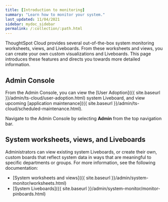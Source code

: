```yaml
---
title: [Introduction to monitoring]
summary: "Learn how to monitor your system."
last_updated: 11/04/2021
sidebar: mydoc_sidebar
permalink: /:collection/:path.html
---
```

ThoughtSpot Cloud provides several out-of-the-box system monitoring worksheets, views, and Liveboards. From these worksheets and views, you can create your own custom visualizations and Liveboards. This page introduces these features and directs you towards more detailed information.

## Admin Console

From the Admin Console, you can view the [User Adoption]({{ site.baseurl }}/admin/ts-cloud/user-adoption.html) system Liveboard, and view upcoming [application maintenance]({{ site.baseurl }}/admin/ts-cloud/scheduled-maintenance.html).

Navigate to the Admin Console by selecting **Admin** from the top navigation bar.

## System worksheets, views, and Liveboards

Administrators can view existing system Liveboards, or create their own, custom boards that reflect system data in ways that are meaningful to specific departments or groups. For more information, see the following documentation:

* [System worksheets and views]({{ site.baseurl }}/admin/system-monitor/worksheets.html)
* [System Liveboards]({{ site.baseurl }}/admin/system-monitor/monitor-pinboards.html)
